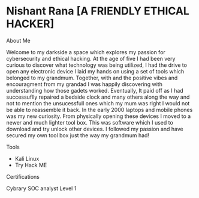 
# Nishant Rana [A FRIENDLY ETHICAL HACKER]


About Me 

Welcome to my darkside a space which explores my passion for cybersecurity and ethical hacking. At the age of five I had been very curious to discover what technology was being utilized, I had the drive to open any electronic device I laid my hands on using a set of tools which belonged to my grandmum. Together, with and the positive vibes and encouragment from my grandad I was happily discovering with understanding how those gadets worked. Eventually, It paid off as I had successuflly repaired a bedside clock and many others along the way and not to mention the unsucessfull ones which my mum was right I would not be able to reassemble it back. In the early 2000 laptops and mobile phones was my new curiosity. From physically opening these devices I moved to a newer and much lighter tool box. This was software which I used to download and try unlock other devices. I followed my passion and have secured my own tool box just the way my grandmum had!
  
Tools

  * Kali Linux
  * Try Hack ME
  
Certifications 

Cybrary SOC analyst Level 1



